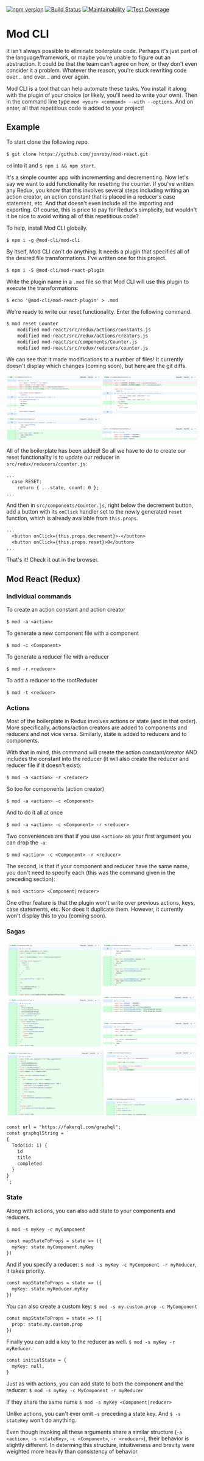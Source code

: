 [![npm version](https://badge.fury.io/js/%40mod-cli%2Fmod-cli.svg)](https://badge.fury.io/js/%40mod-cli%2Fmod-cli)
[![Build Status](https://travis-ci.com/jonroby/mod-cli.svg?branch=master)](https://travis-ci.com/jonroby/mod-cli)
[![Maintainability](https://api.codeclimate.com/v1/badges/1bde59e92968538f845c/maintainability)](https://codeclimate.com/github/jonroby/mod-cli/maintainability)
[![Test Coverage](https://api.codeclimate.com/v1/badges/1bde59e92968538f845c/test_coverage)](https://codeclimate.com/github/jonroby/mod-cli/test_coverage)

# Mod CLI

It isn't always possible to eliminate boilerplate code. Perhaps it's just part
of the language/framework, or maybe you're unable to figure out an abstraction.
It could be that the team can't agree on how, or they don't even consider it a problem.
Whatever the reason, you're stuck rewriting code over... and over... and over again.

Mod CLI is a tool that can help automate these tasks. You install it along with
the plugin of your choice (or likely, you'll need to write your own). Then
in the command line type `mod <your> <command> --with --options`.
And on enter, all that repetitious code is added to your project!

## Example

To start clone the following repo.

`$ git clone https://github.com/jonroby/mod-react.git`

`cd` into it and `$ npm i && npm start`.

It's a simple counter app with incrementing and decrementing. Now let's say we
want to add functionality for resetting the counter. If you've written any Redux,
you know that this involves several steps including writing an action creator, an
action constant that is placed in a reducer's case statement, etc. And that
doesn't even include all the importing and exporting. Of course, this is price
to pay for Redux's simplicity, but wouldn't it be nice to avoid writing all of
this repetitious code?

To help, install Mod CLI globally. 

`$ npm i -g @mod-cli/mod-cli`

By itself, Mod CLI can't do anything. It needs a plugin that specifies all of the
desired file transformations. I've written one for this project.

`$ npm i -S @mod-cli/mod-react-plugin`

Write the plugin name in a `.mod` file so that Mod CLI will use this plugin
to execute the transformations:

`$ echo '@mod-cli/mod-react-plugin' > .mod`

We're ready to write our reset functionality. Enter the following command.

```
$ mod reset Counter
    modified mod-react/src/redux/actions/constants.js
    modified mod-react/src/redux/actions/creators.js
    modified mod-react/src/components/Counter.js
    modified mod-react/src/redux/reducers/counter.js
```

We can see that it made modifications to a number of files! It currently doesn't
display which changes (coming soon), but here are the git diffs.

![Screenshot](readme-images/mod-cli-diffs.png)

All of the boilerplate has been added! So all we have to do to create our reset
functionality is to update our reducer in `src/redux/reducers/counter.js`:

```
...
  case RESET:
    return { ...state, count: 0 };
...
```

And then in `src/components/Counter.js`, right below the decrement button, add a
button with its `onClick` handler set to the newly generated `reset` function,
which is already available from `this.props`.
```
...
  <button onClick={this.props.decrement}>-</button>
  <button onClick={this.props.reset}>0</button>
...
```

That's it! Check it out in the browser.

## Mod React (Redux)

### Individual commands

To create an action constant and action creator

`$ mod -a <action>`

To generate a new component file with a component

`$ mod -c <Component>`

To generate a reducer file with a reducer

`$ mod -r <reducer>`

To add a reducer to the rootReducer

`$ mod -t <reducer>`

### Actions

Most of the boilerplate in Redux involves actions or state (and in that order).
More specifically, actions/action creators are added to components and reducers
and not vice versa. Similarly, state is added to reducers and to components.

With that in mind, this command will create the action constant/creator
AND includes the constant into the reducer (it will also create the reducer and
reducer file if it doesn't exist):

`$ mod -a <action> -r <reducer>`

So too for components (action creator)

`$ mod -a <action> -c <Component>`

And to do it all at once

`$ mod -a <action> -c <Component> -r <reducer>`

Two conveniences are that if you use `<action>` as your first argument you can
drop the `-a`:

`$ mod <action> -c <Component> -r <reducer>`

The second, is that if your component and reducer have the same name, you don't
need to specify each (this was the command given in the preceding section):

`$ mod <action> <Component|reducer>`

One other feature is that the plugin won't write over previous actions, keys,
case statements, etc. Nor does it duplicate them. However, it currently won't
display this to you (coming soon).

### Sagas

![Screenshot](readme-images/repo.png)
![Screenshot](readme-images/repos_saga.png)

```
const url = "https://fakerql.com/graphql";
const graphqlString = `
{
  Todo(id: 1) {
    id
    title
    completed
  }
}
`;
```

### State

Along with actions, you can also add state to your components and reducers.

`$ mod -s myKey -c myComponent`

```
const mapStateToProps = state => ({
  myKey: state.myComponent.myKey
})
```

And if you specify a reducer: `$ mod -s myKey -c MyComponent -r myReducer`,
it takes priority.
```
const mapStateToProps = state => ({
  myKey: state.myReducer.myKey
})
```

You can also create a custom key: `$ mod -s my.custom.prop -c MyComponent`
```
const mapStateToProps = state => ({
  prop: state.my.custom.prop
})
```

Finally you can add a key to the reducer as well.
`$ mod -s myKey -r myReducer`.

```
const initialState = {
  myKey: null,
}
```

Just as with actions, you can add state to both the component and the reducer:
`$ mod -s myKey -c MyComponent -r myReducer`

If they share the same name
`$ mod -s myKey <Component|reducer>`

Unlike actions, you can't ever omit `-s` preceding a state key. And
`$ -s stateKey` won't do anything.

Even though invoking all these arguments share a similar structure
(`-a <action>`, `-s <stateKey>`, `-c <Component>`, `-r <reducer>`), their
behavior is slightly different. In determing this structure, intuitiveness
and brevity were weighted more heavily than consistency of behavior.

